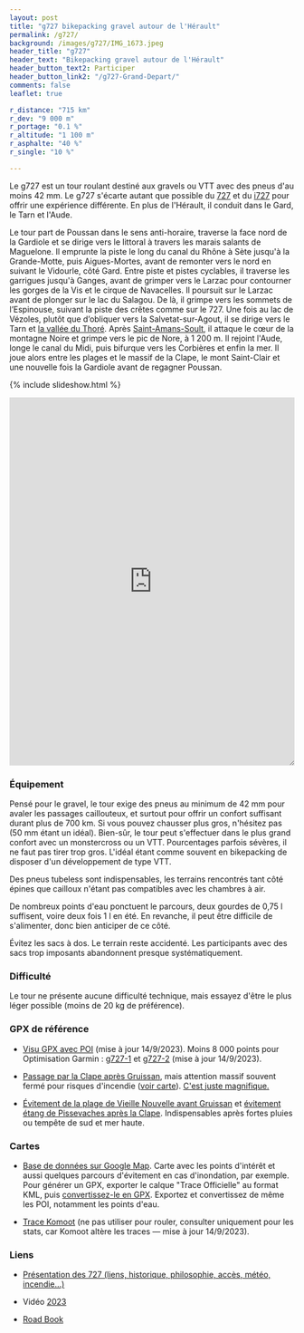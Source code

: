 ```yaml
---
layout: post
title: "g727 bikepacking gravel autour de l'Hérault"
permalink: /g727/
background: /images/g727/IMG_1673.jpeg
header_title: "g727"
header_text: "Bikepacking gravel autour de l'Hérault"
header_button_text2: Participer
header_button_link2: "/g727-Grand-Depart/"
comments: false
leaflet: true

r_distance: "715 km"
r_dev: "9 000 m"
r_portage: "0.1 %"
r_altitude: "1 100 m"
r_asphalte: "40 %"
r_single: "10 %"

---
```

Le g727 est un tour roulant destiné aux gravels ou VTT avec des pneus d'au moins 42 mm. Le g727 s'écarte autant que possible du [727](/727/) et du [i727](/i727/) pour offrir une expérience différente. En plus de l'Hérault, il conduit dans le Gard, le Tarn et l'Aude.

Le tour part de Poussan dans le sens anti-horaire, traverse la face nord de la Gardiole et se dirige vers le littoral à travers les marais salants de Maguelone. Il emprunte la piste le long du canal du Rhône à Sète jusqu'à la Grande-Motte, puis Aigues-Mortes, avant de remonter vers le nord en suivant le Vidourle, côté Gard. Entre piste et pistes cyclables, il traverse les garrigues jusqu'à Ganges, avant de grimper vers le Larzac pour contourner les gorges de la Vis et le cirque de Navacelles. Il poursuit sur le Larzac avant de plonger sur le lac du Salagou. De là, il grimpe vers les sommets de l’Espinouse, suivant la piste des crêtes comme sur le 727. Une fois au lac de Vézoles, plutôt que d’obliquer vers la Salvetat-sur-Agout, il se dirige vers le Tarn et [la vallée du Thoré](https://www.cc-thoremontagnenoire.fr/tourisme/la-vallee-du-thore). Après [Saint-Amans-Soult](http://www.saint-amans-soult.fr/), il attaque le cœur de la montagne Noire et grimpe vers le pic de Nore, à 1 200 m. Il rejoint l'Aude, longe le canal du Midi, puis bifurque vers les Corbières et enfin la mer. Il joue alors entre les plages et le massif de la Clape, le mont Saint-Clair et une nouvelle fois la Gardiole avant de regagner Poussan.

{% include slideshow.html %}

<iframe id="visugpx" src="https://www.visugpx.com/CUblYBm7Li?iframe&amp;height=650" style="width:100%;height:650px;border:none;resize: both;" frameborder="0" scrolling="no"></iframe>

### Équipement

Pensé pour le gravel, le tour exige des pneus au minimum de 42 mm pour avaler les passages caillouteux, et surtout pour offrir un confort suffisant durant plus de 700 km. Si vous pouvez chausser plus gros, n'hésitez pas (50 mm étant un idéal). Bien-sûr, le tour peut s'effectuer dans le plus grand confort avec un monstercross ou un VTT. Pourcentages parfois sévères, il ne faut pas tirer trop gros. L'idéal étant comme souvent en bikepacking de disposer d'un développement de type VTT.

Des pneus tubeless sont indispensables, les terrains rencontrés tant côté épines que cailloux n'étant pas compatibles avec les chambres à air.

De nombreux points d'eau ponctuent le parcours, deux gourdes de 0,75 l suffisent, voire deux fois 1 l en été. En revanche, il peut être difficile de s'alimenter, donc bien anticiper de ce côté.

Évitez les sacs à dos. Le terrain reste accidenté. Les participants avec des sacs trop imposants abandonnent presque systématiquement. 

### Difficulté

Le tour ne présente aucune difficulté technique, mais essayez d'être le plus léger possible (moins de 20 kg de préférence).

<h3 id="gpx">GPX de référence</h3>

* [Visu GPX avec POI](https://www.visugpx.com/CUblYBm7Li) (mise à jour 14/9/2023). Moins 8 000 points pour Optimisation Garmin : [g727-1](https://www.visugpx.com/zRTeTaEhBH) et [g727-2](https://www.visugpx.com/tDXWSxSE3C) (mise à jour 14/9/2023).

* [Passage par la Clape après Gruissan](https://www.visugpx.com/hOHkhpGI1s), mais attention massif souvent fermé pour risques d'incendie ([voir carte](https://www.risque-prevention-incendie.fr/aude/)). [C'est juste magnifique.](https://www.gruissan-mediterranee.com/decouvrir/les-incontournables/les-clape-et-les-espaces-naturels/)

* [Évitement de la plage de Vieille Nouvelle avant Gruissan](https://www.visugpx.com/cLCdOymyGo) et [évitement étang de Pissevaches après la Clape](https://www.visugpx.com/HR7vEHERtL). Indispensables après fortes pluies ou tempête de sud et mer haute.

### Cartes

* [Base de données sur Google Map](https://www.google.com/maps/d/edit?mid=1t2FiGpX-LniWK4w9VD-18P-BbwFdB2g&usp=sharing). Carte avec les points d'intérêt et aussi quelques parcours d'évitement en cas d'inondation, par exemple. Pour générer un GPX, exporter le calque "Trace Officielle" au format KML, puis [convertissez-le en GPX](https://www.gpsvisualizer.com/convert_input). Exportez et convertissez de même les POI, notamment les points d'eau.

* [Trace Komoot](https://www.komoot.com/tour/1308272379) (ne pas utiliser pour rouler, consulter uniquement pour les stats, car Komoot altère les traces — mise à jour 14/9/2023).

### Liens

* [Présentation des 727 (liens, historique, philosophie, accès, météo, incendie…)](/les-727-aventures-bikepacking-en-herault/)

* Vidéo [2023](https://www.youtube.com/watch?v=Bo42Ue6Qtvk&ab_channel=PaTVenture)

* [Road Book](/2023/09/28/g727-une-premiere-lumineusement-intense/)